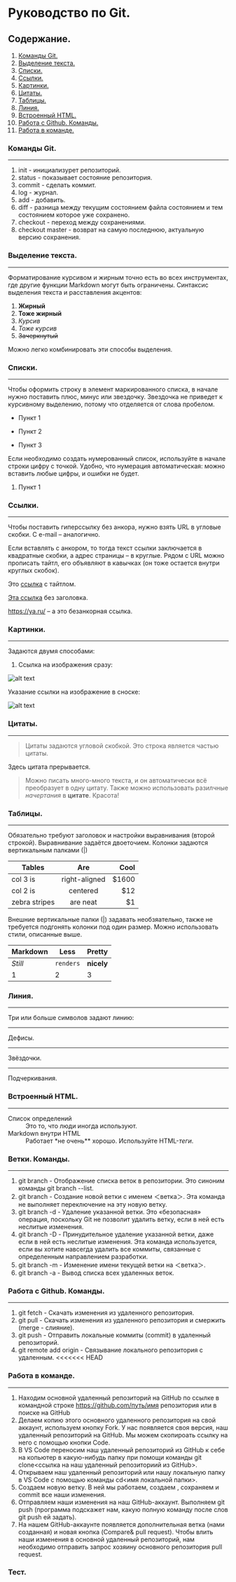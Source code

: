 # Руководство по Git.
## Содержание.
1. [Команды Git.](#команды-git)
2. [Выделение текста.](#выделение-текста)
3. [Списки.](#списки)
4. [Ссылки.](#ссылки)
5. [Картинки.](#картинки)
6. [Цитаты.](#цитаты)
7. [Таблицы.](#таблицы)
8. [Линия.](#линия)
9. [Встроенный HTML.](#встроенный-html)
10. [Работа c Github. Команды.](#работа-с-github-команды)
11. [Работа в команде.](#работа-в-команде)
### Команды Git.
---
1. init - инициализурет репозиторий.
2. status - показывает состояние репозитория.
3. commit - сделать коммит.
4. log - журнал.
5. add - добавить.
6. diff - разница между текущим состоянием файла состоянием и тем состоянием которое уже сохранено. 
7. checkout - переход между сохранениями.
8. checkout master - возврат на самую последнюю, актуальную версию сохранения.
### Выделение текста.
---
Форматирование курсивом и жирным точно есть во всех инструментах, где другие функции Markdown могут быть ограничены. Синтаксис выделения текста и расставления акцентов:
1. __Жирный__
2. **Тоже жирный**
3. *Курсив*
4. _Тоже курсив_
5. ~~Зачеркнутый~~

Можно легко комбинировать эти способы выделения.
### Списки.
---
Чтобы оформить строку в элемент маркированного списка, в начале нужно поставить плюс, минус или звездочку. Звездочка не приведет к курсивному выделению, потому что отделяется от слова пробелом.
- Пункт 1 
+ Пункт 2
* Пункт 3

Если необходимо создать нумерованный список, используйте в начале строки цифру с точкой. Удобно, что нумерация автоматическая: можно вставить любые цифры, и ошибки не будет.
1. Пункт 1
### Ссылки.
---
Чтобы поставить гиперссылку без анкора, нужно взять URL в угловые скобки. С e-mail – аналогично.

Если вставлять с анкором, то тогда текст ссылки заключается в квадратные скобки, а адрес страницы – в круглые. Рядом с URL можно прописать тайтл, его объявляют в кавычках (он тоже остается внутри круглых скобок).

Это [ссылка](https://ya.ru/ "Поиск Яндекс") с тайтлом.

[Эта ссылка](https://ya.ru/) без заголовка.

<https://ya.ru/> – а это безанкорная ссылка.

### Картинки.
---
Задаются двумя способами:

1. Ссылка на изображения сразу:

![alt text](https://upload.wikimedia.org/wikipedia/en/a/af/Cover_Art_of_Metro_Exodus.png "METRO")

Указание ссылки на изображение в сноске: 

![alt text][logo]

[logo]: https://cs6.pikabu.ru/avatars/1420/x1420822-1660635184.png "Lion"

### Цитаты.
---
> Цитаты задаются угловой скобкой.
> Это строка является частью цитаты.

Здесь цитата прерывается.

> Можно писать много-много текста, и он автоматически всё преобразует в одну цитату. Также можно использовать разилчные *начертания* в **цитате**. Красота!
### Таблицы.
---
Обязательно требуют заголовок и настройки выравнивания (второй строкой). Выравнивание задаётся двоеточием. Колонки задаются вертикальным палками (|)

| Tables        | Are           | Cool  |
| ------------- |:-------------:| -----:|
| col 3 is      | right-aligned | $1600 |
| col 2 is      | centered      |   $12 |
| zebra stripes | are neat      |    $1 |

Внешние вертикальные палки (|) задавать необзяательно, также не требуется подгонять колонки под один размер. Можно использовать стили, описанные выше.

Markdown | Less | Pretty
--- | --- | ---
*Still* | `renders` | **nicely**
1 | 2 | 3
### Линия.
---
Три или больше символов задают линию:

---

Дефисы.

***

Звёздочки.

___

Подчеркивания.
### Встроенный HTML.
---
<dl>
  <dt>Список определений</dt>
  <dd>Это то, что люди иногда используют.</dd>

  <dt>Markdown внутри HTML</dt>
  <dd>Работает *не очень** хорошо. Используйте HTML-<em>теги</em>.</dd>
</dl>

### Ветки. Команды.
---
1. git branch - Отображение списка веток в репозитории. Это синоним команды git branch --list.
2. git branch <branch> - Создание новой ветки с именем ＜ветка＞. Эта команда не выполняет переключение на эту новую ветку.
3. git branch -d <branch> - Удаление указанной ветки. Это «безопасная» операция, поскольку Git не позволит удалить ветку, если в ней есть неслитые изменения.
4. git branch -D <branch> - Принудительное удаление указанной ветки, даже если в ней есть неслитые изменения. Эта команда используется, если вы хотите навсегда удалить все коммиты, связанные с определенным направлением разработки.
5. git branch -m <branch> - Изменение имени текущей ветки на ＜ветка＞.
6. git branch -a - Вывод списка всех удаленных веток.
### Работа с Github. Команды.
---
1. git fetch - Скачать изменения из удаленного репозитория.
2. git pull - Скачать изменения из удаленного репозитория и смержить (merge - слияние).
3. git push - Отправить локальные коммиты (commit) в удаленный репозиторий.
4. git remote add origin - Связывание локального репозитория с удаленным.
<<<<<<< HEAD
### Работа в команде.
---
1. Находим основной удаленный репозиторий на GitHub по ссылке в командной строке https://github.com/путь/имя репозитория или в поиске на GitHub
2. Делаем копию этого основного удаленного репозитория на свой аккаунт, используем кнопку Fork. У нас появляется своя версия, наш удаленный репозиторий на GitHub. Мы можем скопироать ссылку на него с помощью кнопки Code.
3. В VS Code переносим наш удаленный репозиторий из GitHub к себе на копьютер в какую-нибудь папку при помощи команды git clone<ссылка на наш удаленный репозиториий из GitHub>.
4. Открываем наш удаленный репозиторий или нашу локальную папку в VS Code с помощью команды cd<имя локальной папки>.
5. Создаем новую ветку. В ней мы работаем, создаем , сохраняем и commit все наши изменения.
6. Отправляем наши изменения на наш GitHub-аккаунт. Выполняем git push (программа подскажет нам, какую полную команду после слов git push ей задать).
7. На нашем GitHub-аккаунте появляется дополнительная ветка (нами созданная) и новая кнопка (Compare& pull request). Чтобы влить наши изменения в основной удаленный репозиторий, нам необходимо отправить запрос хозяину основного репозитория pull request.
  ### Тест.
